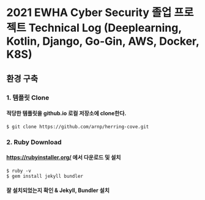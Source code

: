 # 2021 EWHA Cyber Security 졸업 프로젝트 Technical Log (Deeplearning, Kotlin, Django, Go-Gin, AWS, Docker, K8S)
## 환경 구축
### 1. 템플릿 Clone
#### 적당한 템플릿을 github.io 로컬 저장소에 clone한다.
```
$ git clone https://github.com/arnp/herring-cove.git
```
### 2. Ruby Download
#### https://rubyinstaller.org/ 에서 다운로드 및 설치
```
$ ruby -v
$ gem install jekyll bundler
```
#### 잘 설치되었는지 확인 & Jekyll, Bundler 설치
